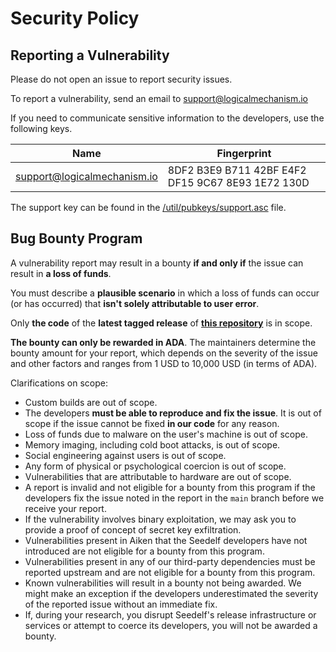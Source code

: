 # Security Policy

## Reporting a Vulnerability

Please do not open an issue to report security issues.

To report a vulnerability, send an email to support@logicalmechanism.io

If you need to communicate sensitive information to the developers, use the following keys.

| Name                        | Fingerprint                                       |
|-----------------------------|---------------------------------------------------|
| support@logicalmechanism.io | 8DF2 B3E9 B711 42BF E4F2 DF15 9C67 8E93 1E72 130D |

The support key can be found in the [/util/pubkeys/support.asc](./util/pubkeys/support.asc) file.

## Bug Bounty Program

A vulnerability report may result in a bounty **if and only if** the issue can result in **a loss of funds**.

You must describe a **plausible scenario** in which a loss of funds can occur (or has occurred) that **isn't solely attributable to user error**.

Only **the code** of the **latest tagged release** of **[this repository](https://github.com/logical-mechanism/Seedelf-Wallet/)** is in scope.

**The bounty can only be rewarded in ADA**. The maintainers determine the bounty amount for your report, which depends on the severity of the issue and other factors and ranges from 1 USD to 10,000 USD (in terms of ADA).

Clarifications on scope:

- Custom builds are out of scope.
- The developers **must be able to reproduce and fix the issue**. It is out of scope if the issue cannot be fixed **in our code** for any reason.
- Loss of funds due to malware on the user's machine is out of scope.
- Memory imaging, including cold boot attacks, is out of scope.
- Social engineering against users is out of scope.
- Any form of physical or psychological coercion is out of scope.
- Vulnerabilities that are attributable to hardware are out of scope.
- A report is invalid and not eligible for a bounty from this program if the developers fix the issue noted in the report in the `main` branch before we receive your report.
- If the vulnerability involves binary exploitation, we may ask you to provide a proof of concept of secret key exfiltration.
- Vulnerabilities present in Aiken that the Seedelf developers have not introduced are not eligible for a bounty from this program.
- Vulnerabilities present in any of our third-party dependencies must be reported upstream and are not eligible for a bounty from this program.
- Known vulnerabilities will result in a bounty not being awarded. We might make an exception if the developers underestimated the severity of the reported issue without an immediate fix.
- If, during your research, you disrupt Seedelf's release infrastructure or services or attempt to coerce its developers, you will not be awarded a bounty.